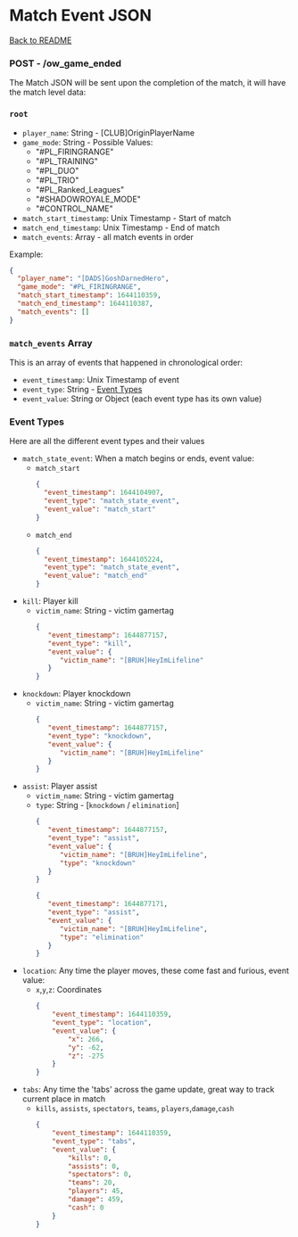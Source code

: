 # Match Event JSON
[Back to README](../README.md)

### **POST** - /ow_game_ended

The Match JSON will be sent upon the completion of the match, it will have the match level data:
### `root`
* `player_name`: String - [CLUB]OriginPlayerName
* `game_mode`: String - Possible Values:
    * "#PL_FIRINGRANGE"
    * "#PL_TRAINING"
    * "#PL_DUO"
    * "#PL_TRIO"
    * "#PL_Ranked_Leagues"
    * "#SHADOWROYALE_MODE"
    * "#CONTROL_NAME"
* `match_start_timestamp`: Unix Timestamp - Start of match
* `match_end_timestamp`: Unix Timestamp - End of match
* `match_events`: Array - all match events in order

Example:
```json
{
  "player_name": "[DADS]GoshDarnedHero",
  "game_mode": "#PL_FIRINGRANGE",
  "match_start_timestamp": 1644110359,
  "match_end_timestamp": 1644110387,
  "match_events": []
}
```

### `match_events` Array
This is an array of events that happened in chronological order:
* `event_timestamp`: Unix Timestamp of event
* `event_type`: String - [Event Types](#event-types)
* `event_value`: String or Object (each event type has its own value)

### Event Types
Here are all the different event types and their values
* `match_state_event`: When a match begins or ends, event value:
    * `match_start`
      ```json
      {
        "event_timestamp": 1644104907,
        "event_type": "match_state_event",
        "event_value": "match_start"
      }
      ```
    * `match_end`
      ```json
      {
        "event_timestamp": 1644105224,
        "event_type": "match_state_event",
        "event_value": "match_end"
      }
* `kill`: Player kill
    * `victim_name`: String - victim gamertag
        ```json
        {
           "event_timestamp": 1644877157,
           "event_type": "kill",
           "event_value": {
              "victim_name": "[BRUH]HeyImLifeline"
           }
        }
        ```   
* `knockdown`: Player knockdown
    * `victim_name`: String - victim gamertag
        ```json
        {
           "event_timestamp": 1644877157,
           "event_type": "knockdown",
           "event_value": {
              "victim_name": "[BRUH]HeyImLifeline"
           }
        }
        ```   
* `assist`: Player assist
    * `victim_name`: String - victim gamertag
    * `type`: String - [`knockdown` / `elimination`]
        ```json
        {
           "event_timestamp": 1644877157,
           "event_type": "assist",
           "event_value": {
              "victim_name": "[BRUH]HeyImLifeline",
              "type": "knockdown"
           }
        }
        ```   
        ```json
        {
           "event_timestamp": 1644877171,
           "event_type": "assist",
           "event_value": {
              "victim_name": "[BRUH]HeyImLifeline",
              "type": "elimination"
           }
        }
        ```   
* `location`: Any time the player moves, these come fast and furious, event value:
    * `x`,`y`,`z`: Coordinates
        ```json
        {
            "event_timestamp": 1644110359,
            "event_type": "location",
            "event_value": {
                "x": 266,
                "y": -62,
                "z": -275
            }
        }
        ```
* `tabs`: Any time the 'tabs' across the game update, great way to track current place in match
    * `kills`, `assists`, `spectators`, `teams`, `players`,`damage`,`cash`
      ```json
      {
          "event_timestamp": 1644110359,
          "event_type": "tabs",
          "event_value": {
              "kills": 0,
              "assists": 0,
              "spectators": 0,
              "teams": 20,
              "players": 45,
              "damage": 459,
              "cash": 0
          }
      }
      ```
